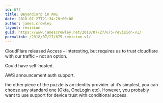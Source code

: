 ```yaml
---
id: 677
title: BeyondCorp in AWS
date: 2018-07-27T21:34:28+00:00
author: james.crowley
layout: revision
guid: https://www.jamescrowley.net/2018/07/27/675-revision-v1/
permalink: /2018/07/27/675-revision-v1/
---
```

CloudFlare released Access &#8211; interesting, but requires us to trust cloudflare with our traffic &#8211; not an option.

Could have self-hosted.

AWS announcement auth support.

the other piece of the puzzle is an identity provider. at it&#8217;s simplest, you can choose any standard one (Okta, OneLogin etc). However, you probably want to use support for device trust with conditional access.